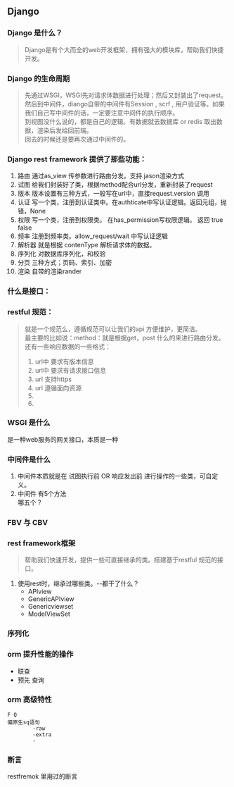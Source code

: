 ## Django 

### Django 是什么？

> Django是有个大而全的web开发框架，拥有强大的模块库，帮助我们快捷开发。

### Django 的生命周期

> 先通过WSGI，WSGI先对请求体数据进行处理；然后又封装出了request。   
> 然后到中间件，diango自带的中间件有Session , scrf , 用户验证等。如果我们自己写中间件的话，一定要注意中间件的执行顺序。     
> 到视图没什么说的，都是自己的逻辑。有数据就去数据库 or redis 取出数据，渲染后发给回前端。  
> 回去的时候还是要再次通过中间件的。

### Django rest framework 提供了那些功能：
1. 路由   通过as_view 传参数进行路由分发。支持.jason渲染方式
2. 试图   给我们封装好了类，根据method配合url分发，重新封装了request
3. 版本   版本设置有三种方式，一般写在url中，直接request.version 调用 
4. 认证   写一个类，注册到认证类中。在authticate中写认证逻辑。返回元组，抛错，None
5. 权限   写一个类，注册到权限类。 在has_permission写权限逻辑。 返回 true false
6. 频率   注册到频率类。allow_request/wait 中写认证逻辑
7. 解析器 就是根据 contenType 解析请求体的数据。
8. 序列化 对数据库序列化，和校验 
9. 分页   三种方式；页码、索引、加密
10. 渲染   自带的渲染rander

### 什么是接口：


### restful 规范： 
> 就是一个规范么，遵循规范可以让我们的api 方便维护，更简洁。        
>最主要的比如说：method：就是根据get，post 什么的来进行路由分发。            
还有一些响应数据的一些格式：    
> 1. url中 要求有版本信息    
> 2. url中 要求有请求接口信息    
> 3. url    支持https    
> 4. url    遵循面向资源    
> 5.    
> 6.    

### WSGI 是什么
是一种web服务的网关接口，本质是一种
### 中间件是什么
1. 中间件本质就是在 试图执行前 OR 响应发出前 进行操作的一些类，可自定义。
2. 中间件 有5个方法  
哪五个？


### FBV 与 CBV

### rest framework框架
> 帮助我们快速开发，提供一些可直接继承的类。搭建基于restful 规范的接口。
1. 使用rest时，继承过哪些类。--都干了什么？
    - APIview
	- GenericAPIview
	- Genericviewset
	- ModelViewSet


### 序列化

### orm 提升性能的操作
- 联查
- 预先 查询

### orm 高级特性
    F Q
    偏原生sq语句
            -raw
            -extra
            -

### 断言
restfremok 里用过的断言